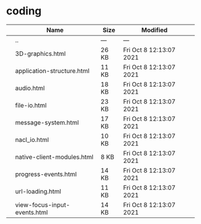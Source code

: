 coding
======

<table><thead><tr class="header"><th></th><th>Name</th><th>Size</th><th>Modified</th><th></th></tr></thead><tbody><tr class="odd"><td></td><td><span class="goup">..</span></td><td>—</td><td>—</td><td></td></tr><tr class="even"><td></td><td><span class="name">3D-graphics.html</span></td><td>26 KB</td><td>Fri Oct 8 12:13:07 2021</td><td></td></tr><tr class="odd"><td></td><td><span class="name">application-structure.html</span></td><td>11 KB</td><td>Fri Oct 8 12:13:07 2021</td><td></td></tr><tr class="even"><td></td><td><span class="name">audio.html</span></td><td>18 KB</td><td>Fri Oct 8 12:13:07 2021</td><td></td></tr><tr class="odd"><td></td><td><span class="name">file-io.html</span></td><td>23 KB</td><td>Fri Oct 8 12:13:07 2021</td><td></td></tr><tr class="even"><td></td><td><span class="name">message-system.html</span></td><td>17 KB</td><td>Fri Oct 8 12:13:07 2021</td><td></td></tr><tr class="odd"><td></td><td><span class="name">nacl_io.html</span></td><td>10 KB</td><td>Fri Oct 8 12:13:07 2021</td><td></td></tr><tr class="even"><td></td><td><span class="name">native-client-modules.html</span></td><td>8 KB</td><td>Fri Oct 8 12:13:07 2021</td><td></td></tr><tr class="odd"><td></td><td><span class="name">progress-events.html</span></td><td>14 KB</td><td>Fri Oct 8 12:13:07 2021</td><td></td></tr><tr class="even"><td></td><td><span class="name">url-loading.html</span></td><td>11 KB</td><td>Fri Oct 8 12:13:07 2021</td><td></td></tr><tr class="odd"><td></td><td><span class="name">view-focus-input-events.html</span></td><td>14 KB</td><td>Fri Oct 8 12:13:07 2021</td><td></td></tr></tbody></table>
